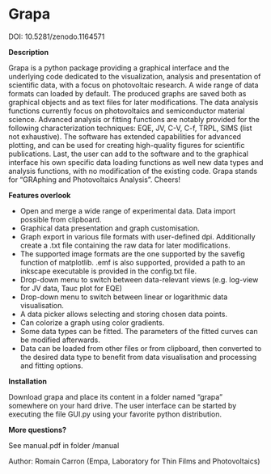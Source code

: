 # Grapa

DOI: 10.5281/zenodo.1164571

**Description**

Grapa is a python package providing a graphical interface and the underlying code dedicated to the visualization, analysis and presentation of scientific data, with a focus on photovoltaic research.
A wide range of data formats can loaded by default. The produced graphs are saved both as graphical objects and as text files for later modifications.
The data analysis functions currently focus on photovoltaics and semiconductor material science. Advanced analysis or fitting functions are notably provided for the following characterization techniques: EQE, JV, C-V, C-f, TRPL, SIMS (list not exhaustive).
The software has extended capabilities for advanced plotting, and can be used for creating high-quality figures for scientific publications.
Last, the user can add to the software and to the graphical interface his own specific data loading functions as well new data types and analysis functions, with no modification of the existing code.
Grapa stands for “GRAphing and Photovoltaics Analysis”.
Cheers!


**Features overlook**

- Open and merge a wide range of experimental data. Data import possible from clipboard.
- Graphical data presentation and graph customisation.
- Graph export in various file formats with user-defined dpi. Additionally create a .txt file containing the raw data for later modifications.
- The supported image formats are the one supported by the savefig function of matplotlib. .emf is also supported, provided a path to an inkscape executable is provided in the config.txt file.
- Drop-down menu to switch between data-relevant views (e.g. log-view for JV data, Tauc plot for EQE)
- Drop-down menu to switch between linear or logarithmic data visualisation.
- A data picker allows selecting and storing chosen data points.
- Can colorize a graph using color gradients.
- Some data types can be fitted. The parameters of the fitted curves can be modified afterwards.
- Data can be loaded from other files or from clipboard, then converted to the desired data type to benefit from data visualisation and processing and fitting options.


**Installation**

Download grapa and place its content in a folder named “grapa” somewhere on your hard drive.
The user interface can be started by executing the file GUI.py using your favorite python distribution.

**More questions?**

See manual.pdf in folder /manual


Author: Romain Carron (Empa, Laboratory for Thin Films and Photovoltaics)
